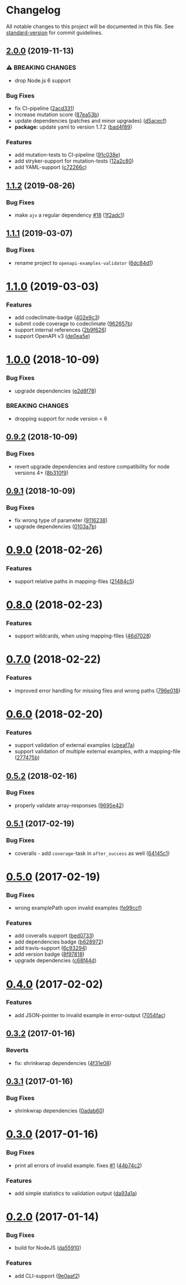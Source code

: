 # Changelog

All notable changes to this project will be documented in this file. See [standard-version](https://github.com/conventional-changelog/standard-version) for commit guidelines.

## [2.0.0](https://github.com/codekie/openapi-examples-validator/compare/v1.1.2...v2.0.0) (2019-11-13)


### ⚠ BREAKING CHANGES

* drop Node.js 6 support

### Bug Fixes

* fix CI-pipeline ([2acd331](https://github.com/codekie/openapi-examples-validator/commit/2acd331))
* increase mutation score ([87ea53b](https://github.com/codekie/openapi-examples-validator/commit/87ea53b))
* update dependencies (patches and minor upgrades) ([d5acecf](https://github.com/codekie/openapi-examples-validator/commit/d5acecf))
* **package:** update yaml to version 1.7.2 ([bad4f89](https://github.com/codekie/openapi-examples-validator/commit/bad4f89))


### Features

* add mutation-tests to CI-pipeline ([91c038e](https://github.com/codekie/openapi-examples-validator/commit/91c038e))
* add stryker-support for mutation-tests ([12a2c80](https://github.com/codekie/openapi-examples-validator/commit/12a2c80))
* add YAML-support ([c72266c](https://github.com/codekie/openapi-examples-validator/commit/c72266c))

<a name="1.1.2"></a>
## [1.1.2](https://github.com/codekie/openapi-examples-validator/compare/v1.1.1...v1.1.2) (2019-08-26)


### Bug Fixes

* make `ajv` a regular dependency [#18](https://github.com/codekie/openapi-examples-validator/issues/18) ([1f2adc1](https://github.com/codekie/openapi-examples-validator/commit/1f2adc1))



<a name="1.1.1"></a>
## [1.1.1](https://github.com/codekie/openapi-examples-validator/compare/v1.1.0...v1.1.1) (2019-03-07)


### Bug Fixes

* rename project to `openapi-examples-validator` ([6dc84d1](https://github.com/codekie/openapi-examples-validator/commit/6dc84d1))



<a name="1.1.0"></a>
# [1.1.0](https://github.com/codekie/openapi-examples-validator/compare/v1.0.0...v1.1.0) (2019-03-03)


### Features

* add codeclimate-badge ([402e9c3](https://github.com/codekie/openapi-examples-validator/commit/402e9c3))
* submit code coverage to codeclimate ([962657b](https://github.com/codekie/openapi-examples-validator/commit/962657b))
* support internal references ([2b9f626](https://github.com/codekie/openapi-examples-validator/commit/2b9f626))
* support OpenAPI v3 ([de0ea5e](https://github.com/codekie/openapi-examples-validator/commit/de0ea5e))



<a name="1.0.0"></a>
# [1.0.0](https://github.com/codekie/openapi-examples-validator/compare/v0.9.2...v1.0.0) (2018-10-09)


### Bug Fixes

* upgrade dependencies ([e2d8f78](https://github.com/codekie/openapi-examples-validator/commit/e2d8f78))


### BREAKING CHANGES

* dropping support for node version < 6



<a name="0.9.2"></a>
## [0.9.2](https://github.com/codekie/openapi-examples-validator/compare/v0.9.1...v0.9.2) (2018-10-09)


### Bug Fixes

* revert upgrade dependencies and restore compatibility for node versions 4+ ([8b310f9](https://github.com/codekie/openapi-examples-validator/commit/8b310f9))



<a name="0.9.1"></a>
## [0.9.1](https://github.com/codekie/openapi-examples-validator/compare/v0.9.0...v0.9.1) (2018-10-09)


### Bug Fixes

* fix wrong type of parameter ([9116238](https://github.com/codekie/openapi-examples-validator/commit/9116238))
* upgrade dependencies ([0103a7b](https://github.com/codekie/openapi-examples-validator/commit/0103a7b))



<a name="0.9.0"></a>
# [0.9.0](https://github.com/codekie/openapi-examples-validator/compare/v0.8.0...v0.9.0) (2018-02-26)


### Features

* support relative paths in mapping-files ([21484c5](https://github.com/codekie/openapi-examples-validator/commit/21484c5))



<a name="0.8.0"></a>
# [0.8.0](https://github.com/codekie/openapi-examples-validator/compare/v0.7.0...v0.8.0) (2018-02-23)


### Features

* support wildcards, when using mapping-files ([46d7028](https://github.com/codekie/openapi-examples-validator/commit/46d7028))



<a name="0.7.0"></a>
# [0.7.0](https://github.com/codekie/openapi-examples-validator/compare/v0.6.0...v0.7.0) (2018-02-22)


### Features

* improved error handling for missing files and wrong paths ([796e018](https://github.com/codekie/openapi-examples-validator/commit/796e018))



<a name="0.6.0"></a>
# [0.6.0](https://github.com/codekie/openapi-examples-validator/compare/v0.5.2...v0.6.0) (2018-02-20)


### Features

* support validation of external examples ([cbeaf7a](https://github.com/codekie/openapi-examples-validator/commit/cbeaf7a))
* support validation of multiple external examples, with a mapping-file ([277475b](https://github.com/codekie/openapi-examples-validator/commit/277475b))



<a name="0.5.2"></a>
## [0.5.2](https://github.com/codekie/openapi-examples-validator/compare/v0.5.1...v0.5.2) (2018-02-16)


### Bug Fixes

* properly validate array-responses ([9695e42](https://github.com/codekie/openapi-examples-validator/commit/9695e42))



<a name="0.5.1"></a>
## [0.5.1](https://github.com/codekie/openapi-examples-validator/compare/v0.5.0...v0.5.1) (2017-02-19)


### Bug Fixes

* coveralls - add `coverage`-task in `after_success` as well ([64145c1](https://github.com/codekie/openapi-examples-validator/commit/64145c1))



<a name="0.5.0"></a>
# [0.5.0](https://github.com/codekie/openapi-examples-validator/compare/v0.4.0...v0.5.0) (2017-02-19)


### Bug Fixes

* wrong examplePath upon invalid examples ([fe99ccf](https://github.com/codekie/openapi-examples-validator/commit/fe99ccf))


### Features

* add coveralls support ([bed0733](https://github.com/codekie/openapi-examples-validator/commit/bed0733))
* add dependencies badge ([b628972](https://github.com/codekie/openapi-examples-validator/commit/b628972))
* add travis-support ([6c93294](https://github.com/codekie/openapi-examples-validator/commit/6c93294))
* add version badge ([8f97818](https://github.com/codekie/openapi-examples-validator/commit/8f97818))
* upgrade dependencies ([c68f44d](https://github.com/codekie/openapi-examples-validator/commit/c68f44d))



<a name="0.4.0"></a>
# [0.4.0](https://github.com/codekie/openapi-examples-validator/compare/v0.3.2...v0.4.0) (2017-02-02)


### Features

* add JSON-pointer to invalid example in error-output ([7054fac](https://github.com/codekie/openapi-examples-validator/commit/7054fac))



<a name="0.3.2"></a>
## [0.3.2](https://github.com/codekie/openapi-examples-validator/compare/v0.3.1...v0.3.2) (2017-01-16)


### Reverts

* fix: shrinkwrap dependencies ([4f31e08](https://github.com/codekie/openapi-examples-validator/commit/4f31e08))



<a name="0.3.1"></a>
## [0.3.1](https://github.com/codekie/openapi-examples-validator/compare/v0.3.0...v0.3.1) (2017-01-16)


### Bug Fixes

* shrinkwrap dependencies ([0adab60](https://github.com/codekie/openapi-examples-validator/commit/0adab60))



<a name="0.3.0"></a>
# [0.3.0](https://github.com/codekie/openapi-examples-validator/compare/v0.2.0...v0.3.0) (2017-01-16)


### Bug Fixes

* print all errors of invalid example. fixes [#1](https://github.com/codekie/openapi-examples-validator/issues/1) ([44b74c2](https://github.com/codekie/openapi-examples-validator/commit/44b74c2))


### Features

* add simple statistics to validation output ([da93a1a](https://github.com/codekie/openapi-examples-validator/commit/da93a1a))



<a name="0.2.0"></a>
# [0.2.0](https://github.com/codekie/openapi-examples-validator/compare/v0.1.0...v0.2.0) (2017-01-14)


### Bug Fixes

* build for NodeJS ([da55910](https://github.com/codekie/openapi-examples-validator/commit/da55910))


### Features

* add CLI-support ([9e0aaf2](https://github.com/codekie/openapi-examples-validator/commit/9e0aaf2))
